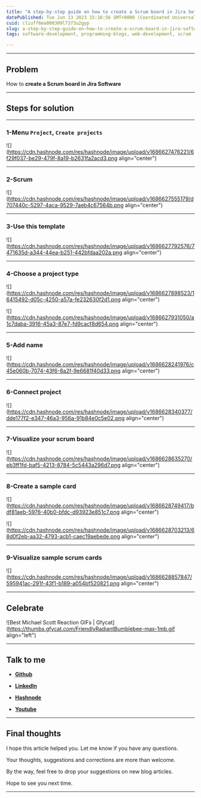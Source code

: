 ```yaml
---
title: "A step-by-step guide on how to create a Scrum board in Jira Software"
datePublished: Tue Jun 13 2023 15:16:56 GMT+0000 (Coordinated Universal Time)
cuid: cliuff6ma000309l7373u2gyp
slug: a-step-by-step-guide-on-how-to-create-a-scrum-board-in-jira-software
tags: software-development, programming-blogs, web-development, scrum

---
```


---

## Problem

How to **create a Scrum board in Jira Software**

---

## Steps for solution

---

### 1-Menu `Project`, `Create projects`

![](https://cdn.hashnode.com/res/hashnode/image/upload/v1686627476221/6f29f037-be29-479f-8a19-b2631fa2acd3.png align="center")

---

### 2-Scrum

![](https://cdn.hashnode.com/res/hashnode/image/upload/v1686627555179/d707440c-5297-4aca-9529-7aeb4c67564b.png align="center")

---

### 3-Use this template

![](https://cdn.hashnode.com/res/hashnode/image/upload/v1686627792576/7471635d-a344-44ea-b251-442bfdaa202a.png align="center")

---

### 4-Choose a project type

![](https://cdn.hashnode.com/res/hashnode/image/upload/v1686627898523/16415492-d05c-4250-a57a-fe232630f2d1.png align="center")

![](https://cdn.hashnode.com/res/hashnode/image/upload/v1686627931050/a1c7daba-3916-45a3-87e7-fd9cacf8d654.png align="center")

---

### 5-Add name

![](https://cdn.hashnode.com/res/hashnode/image/upload/v1686628241976/c45e060b-7074-43f6-8a2f-9e6681f40d33.png align="center")

---

### 6-Connect project

![](https://cdn.hashnode.com/res/hashnode/image/upload/v1686628340377/dde177f2-e347-46a3-956a-91b84e0c5e02.png align="center")

---

### 7-Visualize your scrum board

![](https://cdn.hashnode.com/res/hashnode/image/upload/v1686628635270/eb3ff1fd-baf5-4213-8784-5c5443a296d7.png align="center")

---

### 8-Create a sample card

![](https://cdn.hashnode.com/res/hashnode/image/upload/v1686628749417/bdf81aeb-5976-40b0-bfdc-d93923e851c7.png align="center")

![](https://cdn.hashnode.com/res/hashnode/image/upload/v1686628703213/68d0f2eb-aa32-4793-acb1-caec19aebede.png align="center")

---

### 9-Visualize sample scrum cards

![](https://cdn.hashnode.com/res/hashnode/image/upload/v1686628857847/595941ac-291f-43f1-b189-a054bf520821.png align="center")

---

## **Celebrate**

![Best Michael Scott Reaction GIFs | Gfycat](https://thumbs.gfycat.com/FriendlyRadiantBumblebee-max-1mb.gif align="left")

---

## **Talk to me**

* [**Github**](https://github.com/alexcalaca)
    
* [**LinkedIn**](https://linkedin.com/in/alexandrecalacaofficial)
    
* [**Hashnode**](https://hashnode.com/onboard?next=/@alexandrecalaca)
    
* [**Youtube**](https://www.youtube.com/@alexandrecalacaofficial)
    

---

## **Final thoughts**

I hope this article helped you. Let me know if you have any questions.

Your thoughts, suggestions and corrections are more than welcome.

By the way, feel free to drop your suggestions on new blog articles.

Hope to see you next time.

---